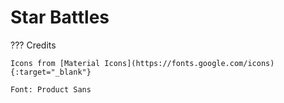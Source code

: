 # Star Battles


??? Credits

    Icons from [Material Icons](https://fonts.google.com/icons){:target="_blank"}

    Font: Product Sans
